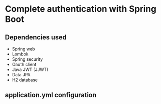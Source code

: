 # Complete authentication with Spring Boot

## Dependencies used
- Spring web
- Lombok
- Spring security
- Oauth client
- Java JWT (JJWT)
- Data JPA
- H2 database

## application.yml configuration
